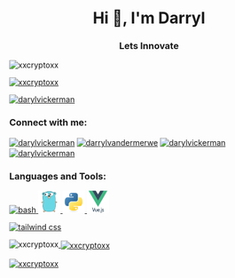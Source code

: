 <h1 align="center">Hi 👋, I'm Darryl</h1>
<h3 align="center">Lets Innovate</h3>

<p align="left"> <img src="https://komarev.com/ghpvc/?username=xxcryptoxx&label=Profile%20views&color=0e75b6&style=flat" alt="xxcryptoxx" /> </p>

<p align="left"> <a href="https://github.com/ryo-ma/github-profile-trophy"><img src="https://github-profile-trophy.vercel.app/?username=xxcryptoxx" alt="xxcryptoxx" /></a> </p>

<p align="left"> <a href="https://twitter.com/darylvickerman" target="blank"><img src="https://img.shields.io/twitter/follow/darylvickerman?logo=twitter&style=for-the-badge" alt="darylvickerman" /></a> </p>

<h3 align="left">Connect with me:</h3>
<p align="left">
<a href="https://twitter.com/darylvickerman" target="blank"><img align="center" src="https://raw.githubusercontent.com/rahuldkjain/github-profile-readme-generator/master/src/images/icons/Social/twitter.svg" alt="darylvickerman" height="30" width="40" /></a>
<a href="https://linkedin.com/in/darrylvandermerwe" target="blank"><img align="center" src="https://raw.githubusercontent.com/rahuldkjain/github-profile-readme-generator/master/src/images/icons/Social/linked-in-alt.svg" alt="darrylvandermerwe" height="30" width="40" /></a>
<a href="https://stackoverflow.com/users/darylvickerman" target="blank"><img align="center" src="https://raw.githubusercontent.com/rahuldkjain/github-profile-readme-generator/master/src/images/icons/Social/stack-overflow.svg" alt="darylvickerman" height="30" width="40" /></a>
<a href="https://instagram.com/darylvickerman" target="blank"><img align="center" src="https://raw.githubusercontent.com/rahuldkjain/github-profile-readme-generator/master/src/images/icons/Social/instagram.svg" alt="darylvickerman" height="30" width="40" /></a>
</p>

<h3 align="left">Languages and Tools:</h3>
<p align="left"> <a href="https://www.gnu.org/software/bash/" target="_blank"> <img src="https://www.vectorlogo.zone/logos/gnu_bash/gnu_bash-icon.svg" alt="bash" width="40" height="40"/> </a> <a href="https://golang.org" target="_blank"> <img src="https://raw.githubusercontent.com/devicons/devicon/master/icons/go/go-original.svg" alt="go" width="40" height="40"/> </a> <a href="https://www.python.org" target="_blank"> <img src="https://raw.githubusercontent.com/devicons/devicon/master/icons/python/python-original.svg" alt="python" width="40" height="40"/> </a> <a href="https://vuejs.org/" target="_blank"> <img src="https://raw.githubusercontent.com/devicons/devicon/master/icons/vuejs/vuejs-original-wordmark.svg" alt="vuejs" width="40" height="40"/> </a> </p> <p align="left"> <a href="https://tailwindcss.com/" target="_blank"> <img src="https://seeklogo.com/images/T/tailwind-css-logo-5AD4175897-seeklogo.com.png" alt="tailwind css" width="40" height="40"/>

<p><img align="left" src="https://github-readme-stats.vercel.app/api/top-langs?username=xxcryptoxx&show_icons=true&locale=en&layout=compact" alt="xxcryptoxx" /></p>

<p>&nbsp;<img align="center" src="https://github-readme-stats.vercel.app/api?username=xxcryptoxx&show_icons=true&locale=en" alt="xxcryptoxx" /></p>

<p><img align="center" src="https://github-readme-streak-stats.herokuapp.com/?user=xxcryptoxx&" alt="xxcryptoxx" /></p>
